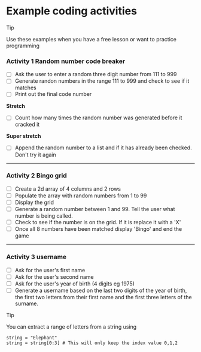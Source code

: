 # Example coding activities

> [!TIP]
Use these examples when you have a free lesson or want to practice programming

### Activity 1 Random number code breaker

- [ ] Ask the user to enter a random three digit number from 111 to 999
- [ ] Generate randon numbers in the range 111 to 999 and check to see if it matches
- [ ] Print out the final code number

**Stretch**
- [ ] Count how many times the random number was generated before it cracked it

**Super stretch**
- [ ] Append the random number to a list and if it has already been checked. Don't try it again

___

### Activity 2 Bingo grid

- [ ] Create a 2d array of 4 columns and 2 rows
- [ ] Populate the array with random numbers from 1 to 99
- [ ] Display the grid
- [ ] Generate a random number between 1 and 99. Tell the user
what number is being called.
- [ ] Check to see if the number is on the grid. If it is 
replace it with a 'X'
- [ ] Once all 8 numbers have been matched display 'Bingo' and 
end the game 

___

### Activity 3 username 

- [ ] Ask for the user's first name
- [ ] Ask for the user's second name
- [ ] Ask for the user's year of birth (4 digits eg 1975)
- [ ] Generate a username based on the last two digits of the year of birth, the first two letters from their first name and the first three letters of the surname.

> [!TIP]
You can extract a range of letters from a string using
```
string = "Elephant"
string = string[0:3] # This will only keep the index value 0,1,2
```
